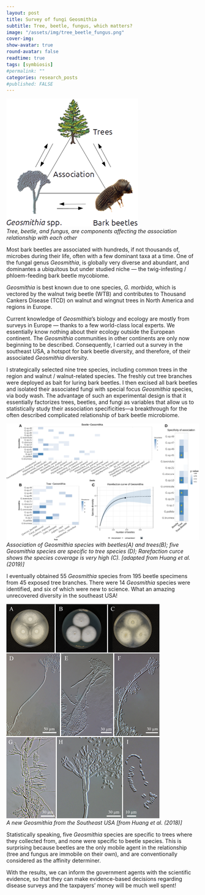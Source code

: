 ```yaml
---
layout: post
title: Survey of fungi Geosmithia 
subtitle: Tree, beetle, fungus, which matters?
image: "/assets/img/tree_beetle_fungus.png"
cover-img:
show-avatar: true
round-avatar: false
readtime: true
tags: [symbiosis]
#permalink: ""
categories: research_posts
#published: FALSE
---
```

![](/assets/img/tree_beetle_fungus.png)<br>
*Tree, beetle, and fungus, are components affecting the association relationship with each other*<br>

Most bark beetles are associated with hundreds, if not thousands of, microbes during their life, often with a few dominant taxa at a time. One of the fungal genus *Geosmithia*, is globally very diverse and abundant, and dominantes a ubiquitous but under studied niche — the twig-infesting / phloem-feeding bark beetle mycobiome. <br>

*Geosmithia* is best known due to one species, *G. morbida*, which is vectored by the walnut twig beetle (WTB) and contributes to Thousand Cankers Disease (TCD) on walnut and wingnut trees in North America and regions in Europe.<br>

Current knowledge of *Geosmithia*’s biology and ecology are mostly from surveys in Europe — thanks to a few world-class local experts. We essentially know nothing about their ecology outside the European continent. The *Geosmithia* communities in other continents are only now beginning to be described. Consequently, I carried out a survey in the southeast USA, a hotspot for bark beetle diversity, and therefore, of their associated *Geosmithia* diversity.<br>

I strategically selected nine tree species, including common trees in the region and walnut / walnut-related species. The freshly cut tree branches were deployed as bait for luring bark beetles. I then excised all bark beetles and isolated their associated fungi with special focus *Geosmithia* species, via body wash. The advantage of such an experimental design is that it essentially factorizes trees, beetles, and fungi as variables that allow us to statistically study their association specificities—a breakthrough for the often described complicated relationship of bark beetle microbiome.<br>

![](/assets/img/tbf_result.png)<br>
*Association of Geosmithia species with beetles(A) and trees(B); five Geosmithia species are specific to tree species (D); Rarefaction curce shows the species coverage is very high (C). [adapted from Huang et al. (2019)]* <br>

I eventually obtained 55 *Geosmithia* species from 195 beetle specimens from 45 exposed tree branches. There were 14 *Geosmithia* species were identified, and six of which were new to science. What an amazing unrecovered diversity in the southeast USA!<br>

![](/assets/img/Geosmithia_brunnea.png)<br>
*A new Geosmithia from the Southeast USA [from Huang et al. (2018)]*<br>

Statistically speaking, five *Geosmithia* species are specific to trees where they collected from, and none were specific to beetle species. This is surprising because beetles are the only mobile agent in the relationship (tree and fungus are immobile on their own), and are conventionally considered as the affinity determiner.<br>

With the results, we can inform the government agents with the scientific evidence, so that they can make evidence-based decisions regarding disease surveys and the taxpayers’ money will be much well spent!<br>


